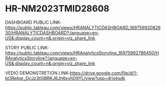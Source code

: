 # HR-NM2023TMID28608


DASHBOARD PUBLIC LINK-https://public.tableau.com/views/HRANALYTICDASHBOARD_16975992082630/HRANALYTICDASHBOARD?:language=en-US&:display_count=n&:origin=viz_share_link


STORY PUBLIC LINK-https://public.tableau.com/views/HRAnalyticsStoryline_16975992786450/HRAnalyticsStoryline?:language=en-US&:display_count=n&:origin=viz_share_link


VEDIO DEMONSTRETION LINK-https://drive.google.com/file/d/1-bOReAgr_DcJz3t0jBRKJ6Jh6xvhD9YL/view?usp=drivesdk

